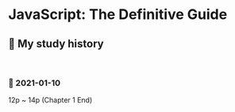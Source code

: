 # JavaScript: The Definitive Guide

## 📝 My study history

<br>

### 📅 2021-01-10

12p ~ 14p (Chapter 1 End)
